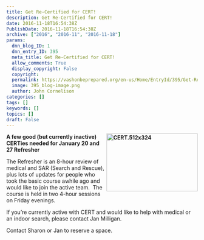 ```yaml
---
title: Get Re-Certified for CERT!
description: Get Re-Certified for CERT!
date: 2016-11-18T16:54:38Z
PublishDate: 2016-11-18T16:54:38Z
archive: ["2016", "2016-11", "2016-11-18"]
params:
  dnn_blog_ID: 1
  dnn_entry_ID: 395
  meta_title: Get Re-Certified for CERT!
  allow_comments: True
  display_copyright: False
  copyright:
  permalink: https://vashonbeprepared.org/en-us/Home/EntryId/395/Get-Re-Certified-for-CERT
  image: 395_blog-image.png
  author: John Cornelison
categories: []
tags: []
keywords: []
topics: []
draft: False
---
```


<p><strong><a href="./images/395/Windows-Live-Writer-Get-Re-Certified-for-CERT_7BD9-CERT.512x324_2.gif"><img title="CERT.512x324" style="border-top: 0px; border-right: 0px; background-image: none; border-bottom: 0px; float: right; padding-top: 0px; padding-left: 0px; border-left: 0px; margin: 0px 0px 5px 5px; display: inline; padding-right: 0px" border="0" alt="CERT.512x324" src="./images/395/Windows-Live-Writer-Get-Re-Certified-for-CERT_7BD9-CERT.512x324_thumb.gif" width="240" align="right" height="152" /></a>A few good (but currently inactive) CERTies needed for January 20 and 27 Refresher</strong></p>  <p>The Refresher is an 8-hour review of medical and SAR (Search and Rescue), plus lots of updates for people who took the basic course awhile ago and would like to join the active team.&#160; The course is held in two 4-hour sessions on Friday evenings.</p>  <p>If you’re currently active with CERT and would like to help with medical or an indoor search, please contact Jan Milligan.&#160; </p>  <p>Contact Sharon or Jan to reserve a space.</p>

